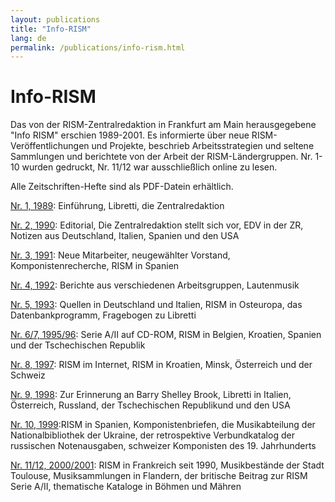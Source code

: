 ```yaml
---
layout: publications
title: "Info-RISM"
lang: de
permalink: /publications/info-rism.html
---
```


# Info-RISM

Das von der RISM-Zentralredaktion in Frankfurt am Main herausgegebene "Info RISM" erschien 1989-2001. Es informierte über neue RISM-Veröffentlichungen und Projekte, beschrieb Arbeitsstrategien und seltene Sammlungen und berichtete von der Arbeit der RISM-Ländergruppen. Nr. 1-10 wurden gedruckt, Nr. 11/12 war ausschließlich online zu lesen.

Alle Zeitschriften-Hefte sind als PDF-Datein erhältlich.



[Nr. 1, 1989](/../fileadmin/content/site-content/Info-RISM/InfoRISM_01.pdf "TEXT, Info RISM 01, InfoRISM\_01.pdf, 1.4 MB"): Einführung, Libretti, die Zentralredaktion

[Nr. 2, 1990](/../fileadmin/content/site-content/Info-RISM/InfoRISM_02.pdf "TEXT, Info RISM 02, InfoRISM\_02.pdf, 1.8 MB"): Editorial, Die Zentralredaktion stellt sich vor, EDV in der ZR, Notizen aus Deutschland, Italien, Spanien und den USA

[Nr. 3, 1991](/../fileadmin/content/site-content/Info-RISM/InfoRISM_03.pdf "TEXT, Info RISM 03, InfoRISM\_03.pdf, 1.1 MB"): Neue Mitarbeiter, neugewählter Vorstand, Komponistenrecherche, RISM in Spanien

[Nr. 4, 1992](/../fileadmin/content/site-content/Info-RISM/InfoRISM_04.pdf "TEXT, Info RISM 04, InfoRISM\_04.pdf, 664 KB"): Berichte aus verschiedenen Arbeitsgruppen, Lautenmusik

[Nr. 5, 1993](/../fileadmin/content/site-content/Info-RISM/InfoRISM_05.pdf "TEXT, Info RISM 05, InfoRISM\_05.pdf, 329 KB"): Quellen in Deutschland und Italien, RISM in Osteuropa, das Datenbankprogramm, Fragebogen zu Libretti

[Nr. 6/7, 1995/96](/../fileadmin/content/site-content/Info-RISM/InfoRISM_06_07.pdf "TEXT, Info RISM 06 07, InfoRISM\_06\_07.pdf, 256 KB"): Serie A/II auf CD-ROM, RISM in Belgien, Kroatien, Spanien und der Tschechischen Republik

[Nr. 8, 1997](/../fileadmin/content/site-content/Info-RISM/InfoRISM_08.pdf "TEXT, Info RISM 08, InfoRISM\_08.pdf, 1.1 MB"): RISM im Internet, RISM in Kroatien, Minsk, Österreich und der Schweiz

[Nr. 9, 1998](/../fileadmin/content/site-content/Info-RISM/InfoRISM_09.pdf "TEXT, Info RISM 09, InfoRISM\_09.pdf, 1.0 MB"): Zur Erinnerung an Barry Shelley Brook, Libretti in Italien, Österreich, Russland, der Tschechischen Republikund und den USA

[Nr. 10, 1999](/../fileadmin/content/site-content/Info-RISM/InfoRISM_10.pdf "TEXT, Info RISM 10, InfoRISM\_10.pdf, 1.4 MB"):RISM in Spanien, Komponistenbriefen, die Musikabteilung der Nationalbibliothek der Ukraine, der retrospektive Verbundkatalog der russischen Notenausgaben, schweizer Komponisten des 19. Jahrhunderts

[Nr. 11/12, 2000/2001](/../fileadmin/content/site-content/Info-RISM/InfoRISM_11_12.pdf "TEXT, Info RISM 11 12, InfoRISM\_11\_12.pdf, 330 KB"): RISM in Frankreich seit 1990, Musikbestände der Stadt Toulouse, Musiksammlungen in Flandern, der britische Beitrag zur RISM Serie A/II, thematische Kataloge in Böhmen und Mähren